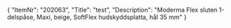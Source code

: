 {
  "ItemNr": "202063",
  "Title": "test",
  "Description": "Moderma Flex sluten 1-delspåse, Maxi, beige, SoftFlex hudskyddsplatta, hål 35 mm"
}